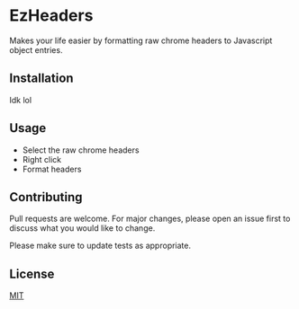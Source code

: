 # EzHeaders

Makes your life easier by formatting raw chrome headers to Javascript object entries.

## Installation

Idk lol

## Usage

- Select the raw chrome headers
- Right click
- Format headers

## Contributing
Pull requests are welcome. For major changes, please open an issue first to discuss what you would like to change.

Please make sure to update tests as appropriate.

## License
[MIT](https://choosealicense.com/licenses/mit/)